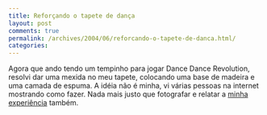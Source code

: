 ```yaml
---
title: Reforçando o tapete de dança
layout: post
comments: true
permalink: /archives/2004/06/reforcando-o-tapete-de-danca.html/
categories:
---
```

Agora que ando tendo um tempinho para jogar Dance Dance Revolution, resolvi dar uma mexida no meu tapete, colocando uma base de madeira e uma camada de espuma. A idéia não é minha, vi várias pessoas na internet mostrando como fazer. Nada mais justo que fotografar e relatar a <a href="tapete.html">minha experiência</a> também.